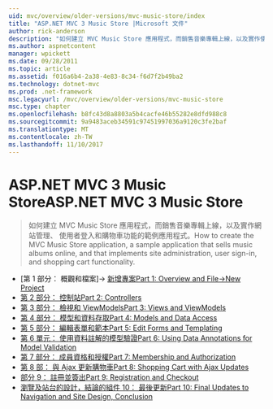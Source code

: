 ```yaml
---
uid: mvc/overview/older-versions/mvc-music-store/index
title: "ASP.NET MVC 3 Music Store |Microsoft 文件"
author: rick-anderson
description: "如何建立 MVC Music Store 應用程式，而銷售音樂專輯上線，以及實作使用者登入的網站管理的範例應用程式..."
ms.author: aspnetcontent
manager: wpickett
ms.date: 09/28/2011
ms.topic: article
ms.assetid: f016a6b4-2a38-4e83-8c34-f6d7f2b49ba2
ms.technology: dotnet-mvc
ms.prod: .net-framework
msc.legacyurl: /mvc/overview/older-versions/mvc-music-store
msc.type: chapter
ms.openlocfilehash: b8fc43d8a8803a5b4cacfe46b55282e8dfd988c8
ms.sourcegitcommit: 9a9483aceb34591c97451997036a9120c3fe2baf
ms.translationtype: MT
ms.contentlocale: zh-TW
ms.lasthandoff: 11/10/2017
---
```

<a name="aspnet-mvc-3-music-store"></a><span data-ttu-id="6317c-103">ASP.NET MVC 3 Music Store</span><span class="sxs-lookup"><span data-stu-id="6317c-103">ASP.NET MVC 3 Music Store</span></span>
====================
> <span data-ttu-id="6317c-104">如何建立 MVC Music Store 應用程式，而銷售音樂專輯上線，以及實作網站管理、 使用者登入和購物車功能的範例應用程式。</span><span class="sxs-lookup"><span data-stu-id="6317c-104">How to create the MVC Music Store application, a sample application that sells music albums online, and that implements site administration, user sign-in, and shopping cart functionality.</span></span>


- <span data-ttu-id="6317c-105">[第 1 部分： 概觀和檔案]-> [新增專案](mvc-music-store-part-1.md)</span><span class="sxs-lookup"><span data-stu-id="6317c-105">[Part 1: Overview and File->New Project](mvc-music-store-part-1.md)</span></span>
- [<span data-ttu-id="6317c-106">第 2 部分： 控制站</span><span class="sxs-lookup"><span data-stu-id="6317c-106">Part 2: Controllers</span></span>](mvc-music-store-part-2.md)
- [<span data-ttu-id="6317c-107">第 3 部分： 檢視和 ViewModels</span><span class="sxs-lookup"><span data-stu-id="6317c-107">Part 3: Views and ViewModels</span></span>](mvc-music-store-part-3.md)
- [<span data-ttu-id="6317c-108">第 4 部分： 模型和資料存取</span><span class="sxs-lookup"><span data-stu-id="6317c-108">Part 4: Models and Data Access</span></span>](mvc-music-store-part-4.md)
- [<span data-ttu-id="6317c-109">第 5 部分： 編輯表單和範本</span><span class="sxs-lookup"><span data-stu-id="6317c-109">Part 5: Edit Forms and Templating</span></span>](mvc-music-store-part-5.md)
- [<span data-ttu-id="6317c-110">第 6 單元： 使用資料註解的模型驗證</span><span class="sxs-lookup"><span data-stu-id="6317c-110">Part 6: Using Data Annotations for Model Validation</span></span>](mvc-music-store-part-6.md)
- [<span data-ttu-id="6317c-111">第 7 部分： 成員資格和授權</span><span class="sxs-lookup"><span data-stu-id="6317c-111">Part 7: Membership and Authorization</span></span>](mvc-music-store-part-7.md)
- [<span data-ttu-id="6317c-112">第 8 部： 與 Ajax 更新購物車</span><span class="sxs-lookup"><span data-stu-id="6317c-112">Part 8: Shopping Cart with Ajax Updates</span></span>](mvc-music-store-part-8.md)
- [<span data-ttu-id="6317c-113">部分 9： 註冊並簽出</span><span class="sxs-lookup"><span data-stu-id="6317c-113">Part 9: Registration and Checkout</span></span>](mvc-music-store-part-9.md)
- [<span data-ttu-id="6317c-114">瀏覽及站台的設計，結論的組件 10： 最後更新</span><span class="sxs-lookup"><span data-stu-id="6317c-114">Part 10: Final Updates to Navigation and Site Design, Conclusion</span></span>](mvc-music-store-part-10.md)
